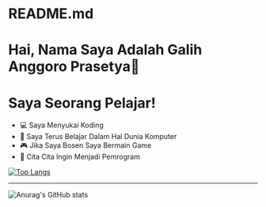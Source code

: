 # README.md

# Hai, Nama Saya Adalah Galih Anggoro Prasetya👋

# Saya Seorang Pelajar!
- 💻  Saya Menyukai Koding
- 🌱  Saya Terus Belajar Dalam Hal Dunia Komputer
- 🎮  Jika Saya Bosen Saya Bermain Game
- 🏅  Cita Cita Ingin Menjadi Pemrogram

[![Top Langs](https://github-readme-stats.vercel.app/api/top-langs/?username=galihap76&langs_count=8&theme=dark)](https://github.com/anuraghazra/github-readme-stats)

---
![Anurag's GitHub stats](https://github-readme-stats.vercel.app/api?username=galihap76&show_icons=true&theme=dark)
